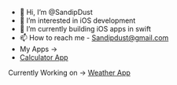 - 👋 Hi, I’m @SandipDust
- 👀 I’m interested in iOS development
- 🌱 I’m currently building iOS apps in swift
- 📫 How to reach me - Sandipdust@gmail.com
- My Apps ->
- <a href="https://github.com/SandipDust/CalculatorApp_ProgrammaticUI">Calculator App</a>

Currently Working on ->
<a href="https://github.com/SandipDust/WeatherApp_Swift">Weather App</a>


